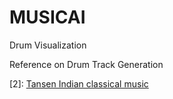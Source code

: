 # MUSICAI
Drum Visualization 



Reference on Drum Track Generation


[1]: [LSTMetallica](https://keunwoochoi.wordpress.com/2016/02/23/lstmetallica/)

[2]: [Tansen Indian classical music](https://github.com/DebarghaG/Tansen) 
